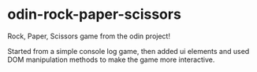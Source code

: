 # odin-rock-paper-scissors

Rock, Paper, Scissors game from the odin project!

Started from a simple console log game, then added ui elements and 
used DOM manipulation methods to make the game more interactive.